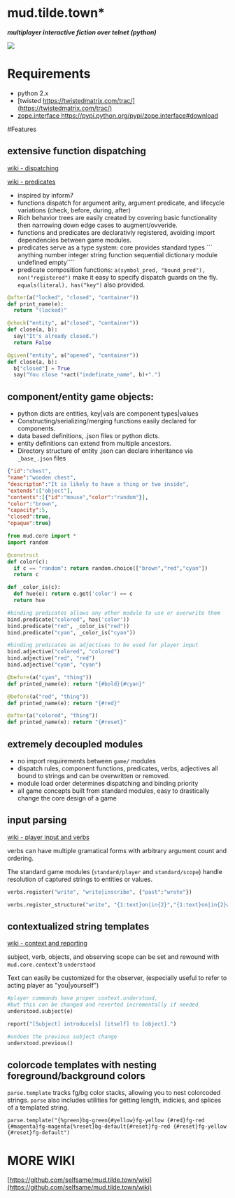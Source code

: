mud.tilde.town*
==============
***multiplayer interactive fiction over telnet (python)***

![](http://www.selfsamegames.com/screens/showoff.png)

Requirements
================
* python 2.x
* [twisted https://twistedmatrix.com/trac/](https://twistedmatrix.com/trac/)
* [zope.interface https://pypi.python.org/pypi/zope.interface#download
](https://pypi.python.org/pypi/zope.interface#download)


#Features

## extensive function dispatching
[wiki - dispatching](https://github.com/selfsame/mud.tilde.town/wiki/rules)

[wiki - predicates](https://github.com/selfsame/mud.tilde.town/wiki/predicates)

* inspired by inform7
* functions dispatch for argument arity, argument predicate, and lifecycle variations (check, before, during, after)
* Rich behavior trees are easily created by covering basic functionality then narrowing down edge cases to augment/ovveride.
* functions and predicates are declarativly registered, avoiding import dependencies between game modules.
* predicates serve as a type system: core provides standard types ``` anything number integer string function sequential dictionary module undefined empty````
* predicate composition functions: ```a(symbol_pred, "bound_pred"), non("registered")``` make it easy to specify dispatch guards on the fly. ```equals(literal), has("key")``` also provided.


```python
@after(a("locked", "closed", "container"))
def print_name(e):
  return "(locked)"

@check("entity", a("closed", "container"))
def close(a, b):
  say("It's already closed.")
  return False

@given("entity", a("opened", "container"))
def close(a, b):
  b["closed"] = True
  say("You close "+act("indefinate_name", b)+".")
```

## component/entity game objects:
* python dicts are entities, key|vals are component types|values
* Constructing/serializing/merging functions easily declared for components.
* data based definitions, .json files or python dicts.
* entity definitions can extend from multiple ancestors.
* Directory structure of entity .json can declare inheritance via ```_base_.json``` files


```json
{"id":"chest",
"name":"wooden chest",
"descripton":"It is likely to have a thing or two inside",
"extends":["object"],
"contents":[{"id":"mouse","color":"random"}],
"color":"brown",
"capacity":5,
"closed":true,
"opaque":true}
```

```python
from mud.core import *
import random

@construct
def color(c):
  if c == "random": return random.choice(["brown","red","cyan"])
  return c

def _color_is(c): 
  def hue(e): return e.get('color') == c
  return hue

#binding predicates allows any other module to use or overwrite them
bind.predicate("colored", has('color'))
bind.predicate("red", _color_is("red"))
bind.predicate("cyan", _color_is("cyan"))

#binding predicates as adjectives to be used for player input
bind.adjective("colored", "colored")
bind.adjective("red", "red")
bind.adjective("cyan", "cyan")

@before(a("cyan", "thing"))
def printed_name(e): return "{#bold}{#cyan}"

@before(a("red", "thing"))
def printed_name(e): return "{#red}"

@after(a("colored", "thing"))
def printed_name(e): return "{#reset}"
```

## extremely decoupled modules
* no import requirements between ```game/``` modules
* dispatch rules, component functions, predicates, verbs, adjectives all bound to strings and can be overwritten or removed.
* module load order determines dispatching and binding priority
* all game concepts built from standard modules, easy to drastically change the core design of a game




## input parsing
[wiki - player input and verbs](https://github.com/selfsame/mud.tilde.town/wiki/verbs)

verbs can have multiple gramatical forms with arbitrary argument count and ordering.

The standard game modules (```standard/player``` and ```standard/scope```) handle resolution of captured strings to entities or values.

```python
verbs.register("write", "write|inscribe", {"past":"wrote"})

verbs.register_structure("write", "{1:text}on|in{2}","{1:text}on|in{2}with|using{3}")
```



## contextualized string templates
[wiki - context and reporting](https://github.com/selfsame/mud.tilde.town/wiki/context)

subject, verb, objects, and observing scope can be set and rewound with ```mud.core.context```'s ```understood```

Text can easily be customized for the observer, (especially useful to refer to acting player as "you|yourself")
```python
#player commands have proper context.understood, 
#but this can be changed and reverted incrementally if needed
understood.subject(e)

report("[Subject] introduce[s] [itself] to [object].")

#undoes the previous subject change 
understood.previous()
```



## colorcode templates with nesting foreground/background colors
```parse.template``` tracks fg/bg color stacks, allowing you to nest colorcoded strings. ```parse``` also includes utilities for getting length, indicies, and splices of a templated string.
```
parse.template("{%green}bg-green{#yellow}fg-yellow {#red}fg-red {#magenta}fg-magenta{%reset}bg-default{#reset}fg-red {#reset}fg-yellow {#reset}fg-default")
```




MORE WIKI
======
[https://github.com/selfsame/mud.tilde.town/wiki](https://github.com/selfsame/mud.tilde.town/wiki)





